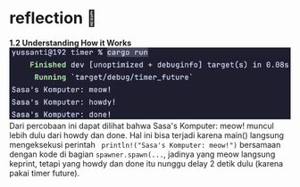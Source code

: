 # reflection 👻

**1.2 Understanding How it Works <br>**
![result1.2](static/images/commit-1.2.png)
Dari percobaan ini dapat dilihat bahwa Sasa's Komputer: meow! muncul lebih dulu dari howdy dan done.
Hal ini bisa terjadi karena main() langsung mengeksekusi
perintah ``` println!("Sasa's Komputer: meow!")``` bersamaan dengan kode di bagian ```spawner.spawn(...```, jadinya
yang meow langsung keprint, tetapi yang howdy dan done itu nunggu delay 2 detik dulu (karena pakai timer future).